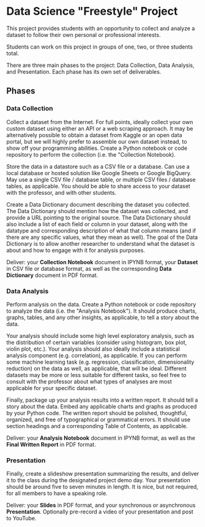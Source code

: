 # Data Science "Freestyle" Project

This project provides students with an opportunity to collect and analyze a dataset to follow their own personal or professional interests.

Students can work on this project in groups of one, two, or three students total.

There are three main phases to the project: Data Collection, Data Analysis, and Presentation. Each phase has its own set of deliverables.

## Phases

### Data Collection

Collect a dataset from the Internet. For full points, ideally collect your own custom dataset using either an API or a web scraping approach. It may be alternatively possible to obtain a dataset from Kaggle or an open data portal, but we will highly prefer to assemble our own dataset instead, to show off your programming abilities. Create a Python notebook or code repository to perform the collection (i.e. the "Collection Notebook).

Store the data in a datastore such as a CSV file or a database. Can use a local database or hosted solution like Google Sheets or Google BigQuery. May use a single CSV file / database table, or multiple CSV files / database tables, as applicable. You should be able to share access to your dataset with the professor, and with other students.

Create a Data Dictionary document describing the dataset you collected. The Data Dictionary should mention how the dataset was collected, and provide a URL pointing to the original source. The Data Dictionary should also include a list of each field or column in your dataset, along with the datatype and corresponding description of what that column means (and if there are any specific values, what they mean as well). The goal of the Data Dictionary is to allow another researcher to understand what the dataset is about and how to engage with it for analysis purposes.

Deliver: your **Collection Notebook** document in IPYNB format, your **Dataset** in CSV file or database format, as well as the corresponding **Data Dictionary** document in PDF format.

### Data Analysis

Perform analysis on the data. Create a Python notebook or code repository to analyze the data (i.e. the "Analysis Notebook"). It should produce charts, graphs, tables, and any other insights, as applicable, to tell a story about the data.

Your analysis should include some high level exploratory analysis, such as the distribution of certain variables (consider using histogram, box plot, violin plot, etc.). Your analysis should also ideally include a statistical analysis component (e.g. correlation), as applicable. If you can perform some machine learning task (e.g. regression, classification, dimensionality reduction) on the data as well, as applicable, that will be ideal. Different datasets may be more or less suitable for different tasks, so feel free to consult with the professor about what types of analyses are most applicable for your specific dataset. 

Finally, package up your analysis results into a written report. It should tell a story about the data. Embed any applicable charts and graphs as produced by your Python code. The written report should be polished, thoughtful, organized, and free of typographical or grammatical errors. It should use section headings and a corresponding Table of Contents, as applicable.

Deliver: your **Analysis Notebook** document in IPYNB format, as well as the **Final Written Report** in PDF format. 

### Presentation

Finally, create a slideshow presentation summarizing the results, and deliver it to the class during the designated project demo day. Your presentation should be around five to seven minutes in length. It is nice, but not required, for all members to have a speaking role.

Deliver: your **Slides** in PDF format, and your synchronous or asynchronous **Presentation**. Optionally pre-record a video of your presentation and post to YouTube.


